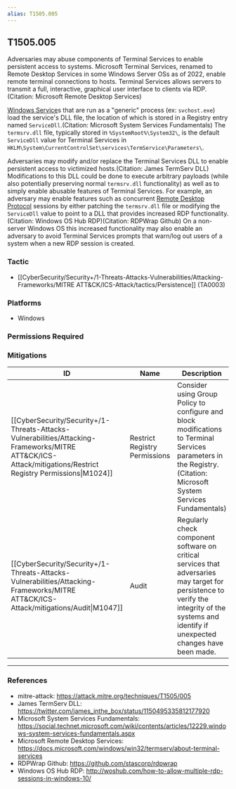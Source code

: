 ```yaml
---
alias: T1505.005
---
```


## T1505.005

Adversaries may abuse components of Terminal Services to enable persistent access to systems. Microsoft Terminal Services, renamed to Remote Desktop Services in some Windows Server OSs as of 2022, enable remote terminal connections to hosts. Terminal Services allows servers to transmit a full, interactive, graphical user interface to clients via RDP.(Citation: Microsoft Remote Desktop Services)

[Windows Service](https://attack.mitre.org/techniques/T1543/003)s that are run as a "generic" process (ex: <code>svchost.exe</code>) load the service's DLL file, the location of which is stored in a Registry entry named <code>ServiceDll</code>.(Citation: Microsoft System Services Fundamentals) The <code>termsrv.dll</code> file, typically stored in `%SystemRoot%\System32\`, is the default <code>ServiceDll</code> value for Terminal Services in `HKLM\System\CurrentControlSet\services\TermService\Parameters\`.

Adversaries may modify and/or replace the Terminal Services DLL to enable persistent access to victimized hosts.(Citation: James TermServ DLL) Modifications to this DLL could be done to execute arbitrary payloads (while also potentially preserving normal <code>termsrv.dll</code> functionality) as well as to simply enable abusable features of Terminal Services. For example, an adversary may enable features such as concurrent [Remote Desktop Protocol](https://attack.mitre.org/techniques/T1021/001) sessions by either patching the <code>termsrv.dll</code> file or modifying the <code>ServiceDll</code> value to point to a DLL that provides increased RDP functionality.(Citation: Windows OS Hub RDP)(Citation: RDPWrap Github) On a non-server Windows OS this increased functionality may also enable an adversary to avoid Terminal Services prompts that warn/log out users of a system when a new RDP session is created.


### Tactic
- [[CyberSecurity/Security+/1-Threats-Attacks-Vulnerabilities/Attacking-Frameworks/MITRE ATT&CK/ICS-Attack/tactics/Persistence]] (TA0003)

### Platforms
- Windows

### Permissions Required

### Mitigations

| ID | Name | Description |
| --- | --- | --- |
| [[CyberSecurity/Security+/1-Threats-Attacks-Vulnerabilities/Attacking-Frameworks/MITRE ATT&CK/ICS-Attack/mitigations/Restrict Registry Permissions\|M1024]] | Restrict Registry Permissions | Consider using Group Policy to configure and block modifications to Terminal Services parameters in the Registry.(Citation: Microsoft System Services Fundamentals) |
| [[CyberSecurity/Security+/1-Threats-Attacks-Vulnerabilities/Attacking-Frameworks/MITRE ATT&CK/ICS-Attack/mitigations/Audit\|M1047]] | Audit | Regularly check component software on critical services that adversaries may target for persistence to verify the integrity of the systems and identify if unexpected changes have been made. |


---
### References

- mitre-attack: https://attack.mitre.org/techniques/T1505/005
- James TermServ DLL: https://twitter.com/james_inthe_box/status/1150495335812177920
- Microsoft System Services Fundamentals: https://social.technet.microsoft.com/wiki/contents/articles/12229.windows-system-services-fundamentals.aspx
- Microsoft Remote Desktop Services: https://docs.microsoft.com/windows/win32/termserv/about-terminal-services
- RDPWrap Github: https://github.com/stascorp/rdpwrap
- Windows OS Hub RDP: http://woshub.com/how-to-allow-multiple-rdp-sessions-in-windows-10/
